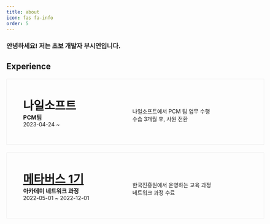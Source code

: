 ```yaml
---
title: about
icon: fas fa-info
order: 5
---
```


<style type='text/css'>
[class*="cardContainer"] {
    display: flex;
    width: 800px;
    height: 150px;
    border: 1px solid #eeeeee;
    margin: 20px 0;
    padding: 10px;
    transition: box-shadow 0.3s,border-color 0.3s;}
[class*="nameContainer"] {
    align-items: center;
    width: 220px;
    margin: auto;    }
[class*="contentContainer"] {
    width:300px;
    box-align:center;
    display: flex;
    align-items: center;
    margin: 0 auto;
    }
    @media (max-width:1650px){
        .cardContainer{ width: 650px;}
    }
@media (max-width:540px){
        .contentContainer {display: none;}
        .cardContainer{ width: 400px;}
    }
[class*="h1"]{
font-weight:bolder;
font-size: 30px;
}
[class*="h2"]{
font-weight:bold;
font-size: 15px;
}
</style>

### 안녕하세요! 저는 초보 개발자 부시연입니다.

## Experience

<div class=cardContainer>
    <div class=nameContainer>
        <span class="h1">나일소프트</span> <br />
        <span class="h2">PCM팀</span> <br />
        <span>2023-04-24 ~ </span>
    </div>
    <div class=contentContainer>
    <br/>
    나일소프트에서 PCM 팀 업무 수행
    <br/>
    수습 3개월 후, 사원 전환
    </div>
</div>

<div class=cardContainer>
    <div class=nameContainer>
        <span class="h1"><a href="https://mtvs.kr/user/main">메타버스 1기</a></span> <br />
        <span class="h2">아카데미 네트워크 과정</span> <br />
        <span>2022-05-01 ~ 2022-12-01 </span>
    </div>
    <div class=contentContainer>
    <br/>
    한국진흥원에서 운영하는 교육 과정
    <br/>
    네트워크 과정 수료
    </div>
</div>
